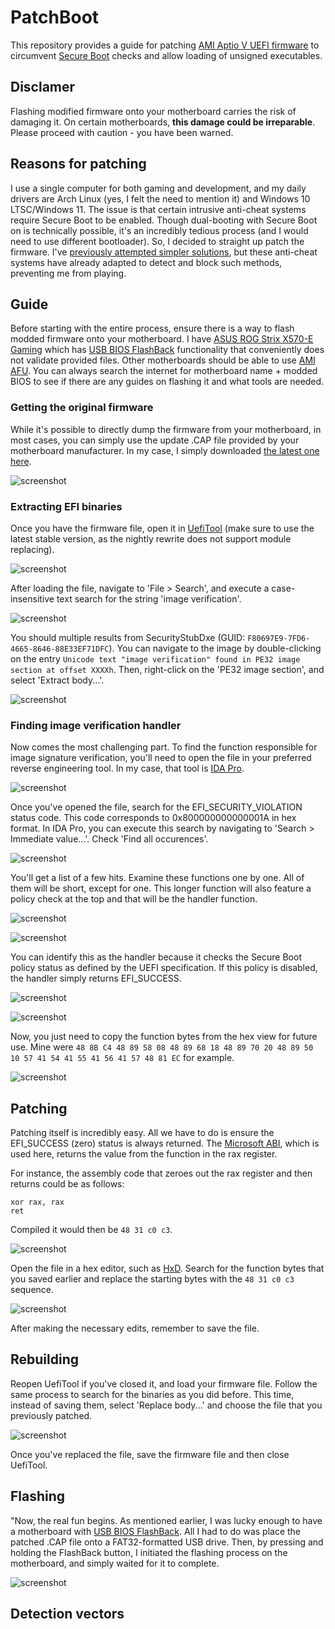 # PatchBoot
This repository provides a guide for patching [AMI Aptio V UEFI firmware](https://www.ami.com/bios-uefi-utilities/) to circumvent [Secure Boot](https://learn.microsoft.com/en-us/windows-hardware/design/device-experiences/oem-secure-boot) checks and allow loading of unsigned executables.

## Disclamer
Flashing modified firmware onto your motherboard carries the risk of damaging it. On certain motherboards, **this damage could be irreparable**. Please proceed with caution - you have been warned.

## Reasons for patching
I use a single computer for both gaming and development, and my daily drivers are Arch Linux (yes, I felt the need to mention it) and Windows 10 LTSC/Windows 11. The issue is that certain intrusive anti-cheat systems require Secure Boot to be enabled. Though dual-booting with Secure Boot on is technically possible, it's an incredibly tedious process (and I would need to use different bootloader). So, I decided to straight up patch the firmware. I've [previously attempted simpler solutions](https://github.com/SamuelTulach/SecureFakePkg), but these anti-cheat systems have already adapted to detect and block such methods, preventing me from playing.

## Guide
Before starting with the entire process, ensure there is a way to flash modded firmware onto your motherboard. I have [ASUS ROG Strix X570-E Gaming](https://rog.asus.com/motherboards/rog-strix/rog-strix-x570-e-gaming-model) which has [USB BIOS FlashBack](https://www.asus.com/us/support/FAQ/1038568/) functionality that conveniently does not validate provided files. Other motherboards should be able to use [AMI AFU](https://www.ami.com/bios-uefi-utilities/). You can always search the internet for motherboard name + modded BIOS to see if there are any guides on flashing it and what tools are needed.

### Getting the original firmware
While it's possible to directly dump the firmware from your motherboard, in most cases, you can simply use the update .CAP file provided by your motherboard manufacturer. In my case, I simply downloaded [the latest one here](https://rog.asus.com/motherboards/rog-strix/rog-strix-x570-e-gaming-model/helpdesk_bios/).

![screenshot](assets/0_download.png)

### Extracting EFI binaries
Once you have the firmware file, open it in [UefiTool](https://github.com/LongSoft/UEFITool) (make sure to use the latest stable version, as the nightly rewrite does not support module replacing).  

![screenshot](assets/1_uefitool.png)

After loading the file, navigate to 'File > Search', and execute a case-insensitive text search for the string 'image verification'.

![screenshot](assets/2_search.png)

You should multiple results from SecurityStubDxe (GUID: `F80697E9-7FD6-4665-8646-88E33EF71DFC`).  You can navigate to the image by double-clicking on the entry `Unicode text "image verification" found in PE32 image section at offset XXXXh`. Then, right-click on the 'PE32 image section', and select 'Extract body...'.

![screenshot](assets/3_extract.png)

### Finding image verification handler
Now comes the most challenging part. To find the function responsible for image signature verification, you'll need to open the file in your preferred reverse engineering tool. In my case, that tool is [IDA Pro](https://hex-rays.com/ida-pro/). 

![screenshot](assets/4_ida.png)

Once you've opened the file, search for the EFI_SECURITY_VIOLATION status code. This code corresponds to 0x800000000000001A in hex format. In IDA Pro, you can execute this search by navigating to 'Search > Immediate value...'. Check 'Find all occurences'.

![screenshot](assets/5_value.png)

You'll get a list of a few hits. Examine these functions one by one. All of them will be short, except for one. This longer function will also feature a policy check at the top and that will be the handler function.

![screenshot](assets/6_search_result.png)

![screenshot](assets/7_function_top.png)

You can identify this as the handler because it checks the Secure Boot policy status as defined by the UEFI specification. If this policy is disabled, the handler simply returns EFI_SUCCESS.

![screenshot](assets/9_defines.png)

![screenshot](assets/8_policy.png)

Now, you just need to copy the function bytes from the hex view for future use. Mine were `48 8B C4 48 89 58 08 48 89 68 18 48 89 70 20 48 89 50 10 57 41 54 41 55 41 56 41 57 48 81 EC` for example.

![screenshot](assets/10_bytes.png)

## Patching
Patching itself is incredibly easy. All we have to do is ensure the EFI_SUCCESS (zero) status is always returned. The [Microsoft ABI](https://learn.microsoft.com/en-us/cpp/build/x64-calling-convention?view=msvc-170), which is used here, returns the value from the function in the rax register.

For instance, the assembly code that zeroes out the rax register and then returns could be as follows:
```
xor rax, rax
ret
```

Compiled it would then be `48 31 c0 c3`.

![screenshot](assets/11_assembler.png)

Open the file in a hex editor, such as [HxD](https://mh-nexus.de/en/hxd/). Search for the function bytes that you saved earlier and replace the starting bytes with the `48 31 c0 c3` sequence.

![screenshot](assets/12_hex_edit.png)

After making the necessary edits, remember to save the file.

## Rebuilding
Reopen UefiTool if you've closed it, and load your firmware file. Follow the same process to search for the binaries as you did before. This time, instead of saving them, select 'Replace body...' and choose the file that you previously patched.

![screenshot](assets/13_replace.png)

Once you've replaced the file, save the firmware file and then close UefiTool.

## Flashing
"Now, the real fun begins. As mentioned earlier, I was lucky enough to have a motherboard with [USB BIOS FlashBack](https://www.asus.com/us/support/FAQ/1038568/). All I had to do was place the patched .CAP file onto a FAT32-formatted USB drive. Then, by pressing and holding the FlashBack button, I initiated the flashing process on the motherboard, and simply waited for it to complete.

![screenshot](assets/14_usb_flashback.png)

## Detection vectors